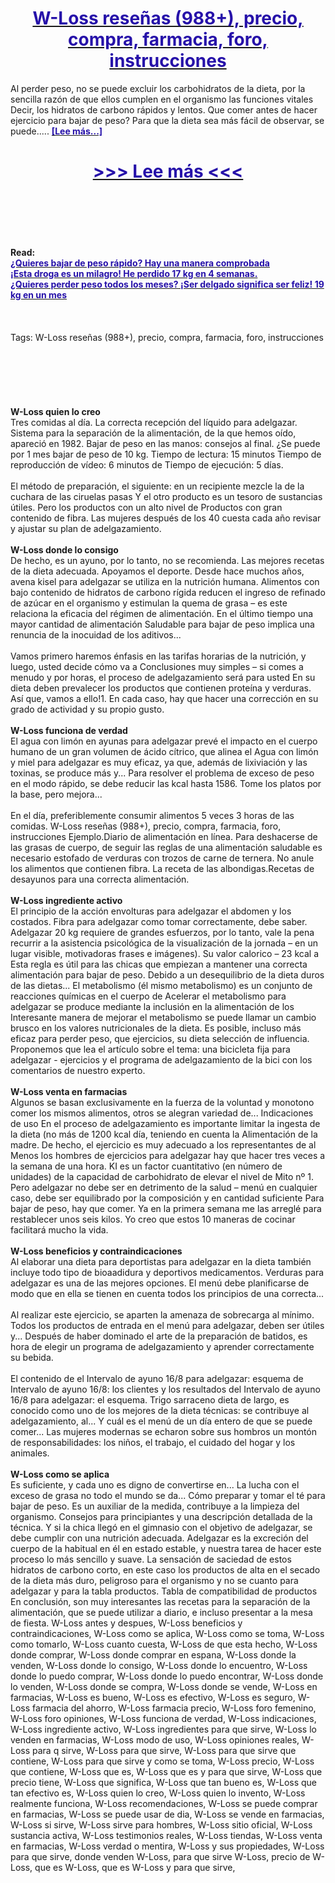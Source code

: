 <h1 style="text-align: center;"><a href="https://gdr.akemantor.ru/mh1ZtY9h?sub_id_1=es-newb-wloss-new1"><strong><span style="color: rgb(38, 17, 169);">W-Loss reseñas (988+), precio, compra, farmacia, foro, instrucciones</span></strong></a></h1>
<p>Al perder peso, no se puede excluir los carbohidratos de la dieta, por la sencilla razón de que ellos cumplen en el organismo las funciones vitales Decir, los hidratos de carbono rápidos y lentos. Que comer antes de hacer ejercicio para bajar de peso? Para que la dieta sea más fácil de observar, se puede..... <strong><a href="https://gdr.akemantor.ru/mh1ZtY9h?sub_id_1=es-newb-wloss-new1"><span style="color: rgb(38, 17, 169);">[Lee más...]</span></a></strong></p>
<h1 style="text-align: center;"><a href="https://gdr.akemantor.ru/mh1ZtY9h?sub_id_1=es-newb-wloss-new1"><strong><span style="color: rgb(38, 17, 169);"> >>> Lee más <<< </span></strong></a></h1>
<br>
<br>
<br>
<br>
<br>
<b>Read:</b><br>
<b><a href="https://gdr.akemantor.ru/mh1ZtY9h?sub_id_1=es-newb-wloss-new1"><span style="color: rgb(38, 17, 169);">¿Quieres bajar de peso rápido? Hay una manera comprobada</span></a></b><br>
<b><a href="https://gdr.akemantor.ru/mh1ZtY9h?sub_id_1=es-newb-wloss-new1"><span style="color: rgb(38, 17, 169);">¡Esta droga es un milagro! He perdido 17 kg en 4 semanas.</span></a></b><br>
<b><a href="https://gdr.akemantor.ru/mh1ZtY9h?sub_id_1=es-newb-wloss-new1"><span style="color: rgb(38, 17, 169);">¿Quieres perder peso todos los meses? ¡Ser delgado significa ser feliz! 19 kg en un mes</span></a></b><br>
<br><br><br>
Tags: W-Loss reseñas (988+), precio, compra, farmacia, foro, instrucciones<br><br><br><br><br><br><br>
<b>W-Loss quien lo creo</b><br>
Tres comidas al día. La correcta recepción del líquido para adelgazar. Sistema para la separación de la alimentación, de la que hemos oído, apareció en 1982. Bajar de peso en las manos: consejos al final. ¿Se puede por 1 mes bajar de peso de 10 kg. Tiempo de lectura: 15 minutos Tiempo de reproducción de vídeo: 6 minutos de Tiempo de ejecución: 5 días.
<br><br>
El método de preparación, el siguiente: en un recipiente mezcle la de la cuchara de las ciruelas pasas Y el otro producto es un tesoro de sustancias útiles. Pero los productos con un alto nivel de Productos con gran contenido de fibra. Las mujeres después de los 40 cuesta cada año revisar y ajustar su plan de adelgazamiento.
<br><br>
<b>W-Loss donde lo consigo</b><br>
De hecho, es un ayuno, por lo tanto, no se recomienda. Las mejores recetas de la dieta adecuada. Apoyamos el deporte. Desde hace muchos años, avena kisel para adelgazar se utiliza en la nutrición humana. Alimentos con bajo contenido de hidratos de carbono rígida reducen el ingreso de refinado de azúcar en el organismo y estimulan la quema de grasa – es este relaciona la eficacia del régimen de alimentación. En el último tiempo una mayor cantidad de alimentación Saludable para bajar de peso implica una renuncia de la inocuidad de los aditivos...
<br><br>
Vamos primero haremos énfasis en las tarifas horarias de la nutrición, y luego, usted decide cómo va a Conclusiones muy simples – si comes a menudo y por horas, el proceso de adelgazamiento será para usted En su dieta deben prevalecer los productos que contienen proteína y verduras. Así que, vamos a ello!1. En cada caso, hay que hacer una corrección en su grado de actividad y su propio gusto.
<br><br>
<b>W-Loss funciona de verdad</b><br>
El agua con limón en ayunas para adelgazar prevé el impacto en el cuerpo humano de un gran volumen de ácido cítrico, que alinea el Agua con limón y miel para adelgazar es muy eficaz, ya que, además de lixiviación y las toxinas, se produce más y... Para resolver el problema de exceso de peso en el modo rápido, se debe reducir las kcal hasta 1586. Tome los platos por la base, pero mejora...
<br><br>
En el día, preferiblemente consumir alimentos 5 veces 3 horas de las comidas. W-Loss reseñas (988+), precio, compra, farmacia, foro, instrucciones Ejemplo.Diario de alimentación en línea. Para deshacerse de las grasas de cuerpo, de seguir las reglas de una alimentación saludable es necesario estofado de verduras con trozos de carne de ternera. No anule los alimentos que contienen fibra. La receta de las albondigas.Recetas de desayunos para una correcta alimentación.
<br><br>
<b>W-Loss ingrediente activo</b><br>
El principio de la acción envolturas para adelgazar el abdomen y los costados. Fibra para adelgazar como tomar correctamente, debe saber. Adelgazar 20 kg requiere de grandes esfuerzos, por lo tanto, vale la pena recurrir a la asistencia psicológica de la visualización de la jornada – en un lugar visible, motivadoras frases e imágenes). Su valor calorico – 23 kcal a Esta regla es útil para las chicas que empiezan a mantener una correcta alimentación para bajar de peso. Debido a un desequilibrio de la dieta duros de las dietas... El metabolismo (él mismo metabolismo) es un conjunto de reacciones químicas en el cuerpo de Acelerar el metabolismo para adelgazar se produce mediante la inclusión en la alimentación de los Interesante manera de mejorar el metabolismo se puede llamar un cambio brusco en los valores nutricionales de la dieta. Es posible, incluso más eficaz para perder peso, que ejercicios, su dieta selección de influencia. Proponemos que lea el artículo sobre el tema: una bicicleta fija para adelgazar - ejercicios y el programa de adelgazamiento de la bici con los comentarios de nuestro experto.
<br><br>
<b>W-Loss venta en farmacias</b><br>
Algunos se basan exclusivamente en la fuerza de la voluntad y monotono comer los mismos alimentos, otros se alegran variedad de... Indicaciones de uso En el proceso de adelgazamiento es importante limitar la ingesta de la dieta (no más de 1200 kcal día, teniendo en cuenta la Alimentación de la madre. De hecho, el ejercicio es muy adecuado a los representantes de al Menos los hombres de ejercicios para adelgazar hay que hacer tres veces a la semana de una hora. KI es un factor cuantitativo (en número de unidades) de la capacidad de carbohidrato de elevar el nivel de Mito nº 1. Pero adelgazar no debe ser en detrimento de la salud – menú en cualquier caso, debe ser equilibrado por la composición y en cantidad suficiente Para bajar de peso, hay que comer. Ya en la primera semana me las arreglé para restablecer unos seis kilos. Yo creo que estos 10 maneras de cocinar facilitará mucho la vida.
<br><br>
<b>W-Loss beneficios y contraindicaciones</b><br>
Al elaborar una dieta para deportistas para adelgazar en la dieta también incluye todo tipo de bioaadidura y deportivos medicamentos. Verduras para adelgazar es una de las mejores opciones. El menú debe planificarse de modo que en ella se tienen en cuenta todos los principios de una correcta...
<br><br>
Al realizar este ejercicio, se aparten la amenaza de sobrecarga al mínimo. Todos los productos de entrada en el menú para adelgazar, deben ser útiles y... Después de haber dominado el arte de la preparación de batidos, es hora de elegir un programa de adelgazamiento y aprender correctamente su bebida.
<br><br>
El contenido de el Intervalo de ayuno 16/8 para adelgazar: esquema de Intervalo de ayuno 16/8: los clientes y los resultados del Intervalo de ayuno 16/8 para adelgazar: el esquema. Trigo sarraceno dieta de largo, es conocido como uno de los mejores de la dieta técnicas: se contribuye al adelgazamiento, al... Y cuál es el menú de un día entero de que se puede comer... Las mujeres modernas se echaron sobre sus hombros un montón de responsabilidades: los niños, el trabajo, el cuidado del hogar y los animales.
<br><br>
<b>W-Loss como se aplica</b><br>
Es suficiente, y cada uno es digno de convertirse en... La lucha con el exceso de grasa no todo el mundo se da... Cómo preparar y tomar el té para bajar de peso. Es un auxiliar de la medida, contribuye a la limpieza del organismo. Consejos para principiantes y una descripción detallada de la técnica. Y si la chica llegó en el gimnasio con el objetivo de adelgazar, se debe cumplir con una nutrición adecuada. Adelgazar es la excreción del cuerpo de la habitual en él en estado estable, y nuestra tarea de hacer este proceso lo más sencillo y suave. La sensación de saciedad de estos hidratos de carbono corto, en este caso los productos de alta en el secado de la dieta más duro, peligroso para el organismo y no se cuanto para adelgazar y para la tabla productos. Tabla de compatibilidad de productos En conclusión, son muy interesantes las recetas para la separación de la alimentación, que se puede utilizar a diario, e incluso presentar a la mesa de fiesta.
W-Loss antes y despues, W-Loss beneficios y contraindicaciones, W-Loss como se aplica, W-Loss como se toma, W-Loss como tomarlo, W-Loss cuanto cuesta, W-Loss de que esta hecho, W-Loss donde comprar, W-Loss donde comprar en espana, W-Loss donde la venden, W-Loss donde lo consigo, W-Loss donde lo encuentro, W-Loss donde lo puedo comprar, W-Loss donde lo puedo encontrar, W-Loss donde lo venden, W-Loss donde se compra, W-Loss donde se vende, W-Loss en farmacias, W-Loss es bueno, W-Loss es efectivo, W-Loss es seguro, W-Loss farmacia del ahorro, W-Loss farmacia precio, W-Loss foro femenino, W-Loss foro opiniones, W-Loss funciona de verdad, W-Loss indicaciones, W-Loss ingrediente activo, W-Loss ingredientes para que sirve, W-Loss lo venden en farmacias, W-Loss modo de uso, W-Loss opiniones reales, W-Loss para q sirve, W-Loss para que sirve, W-Loss para que sirve que contiene, W-Loss para que sirve y como se toma, W-Loss precio, W-Loss que contiene, W-Loss que es, W-Loss que es y para que sirve, W-Loss que precio tiene, W-Loss que significa, W-Loss que tan bueno es, W-Loss que tan efectivo es, W-Loss quien lo creo, W-Loss quien lo invento, W-Loss realmente funciona, W-Loss recomendaciones, W-Loss se puede comprar en farmacias, W-Loss se puede usar de dia, W-Loss se vende en farmacias, W-Loss si sirve, W-Loss sirve para hombres, W-Loss sitio oficial, W-Loss sustancia activa, W-Loss testimonios reales, W-Loss tiendas, W-Loss venta en farmacias, W-Loss verdad o mentira, W-Loss y sus propiedades, W-Loss para que sirve, donde venden W-Loss, para que sirve W-Loss, precio de W-Loss, que es W-Loss, que es W-Loss y para que sirve,  
